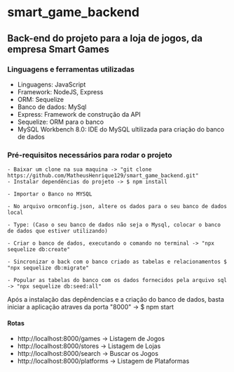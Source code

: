 # smart_game_backend

## Back-end do projeto para a loja de jogos, da empresa Smart Games

### Linguagens e ferramentas utilizadas

- Linguagens: JavaScript
- Framework: NodeJS, Express
- ORM: Sequelize
- Banco de dados: MySql
- Express: Framework de construção da API
- Sequelize: ORM para o banco
- MySQL Workbench 8.0: IDE do MySQL ultilizada para criação do banco de dados

### Pré-requisitos necessários para rodar o projeto

```
- Baixar um clone na sua maquina -> "git clone https://github.com/MatheusHenrique129/smart_game_backend.git"
- Instalar dependências do projeto -> $ npm install

- Importar o Banco no MYSQL

- No arquivo ormconfig.json, altere os dados para o seu banco de dados local

- Type: (Caso o seu banco de dados não seja o Mysql, colocar o banco de dados que estiver utilizando)

- Criar o banco de dados, executando o comando no terminal -> "npx sequelize db:create"

- Sincronizar o back com o banco criado as tabelas e relacionamentos $ "npx sequelize db:migrate"

- Popular as tabelas do banco com os dados fornecidos pela arquivo sql -> "npx sequelize db:seed:all"

```

Após a instalação das depêndencias e a criação do banco de dados, basta iniciar a aplicação atraves da porta "8000" -> $ npm start

#### Rotas

- http://localhost:8000/games -> Listagem de Jogos
- http://localhost:8000/stores -> Listagem de Lojas
- http://localhost:8000/search -> Buscar os Jogos
- http://localhost:8000/platforms -> Listagem de Plataformas
